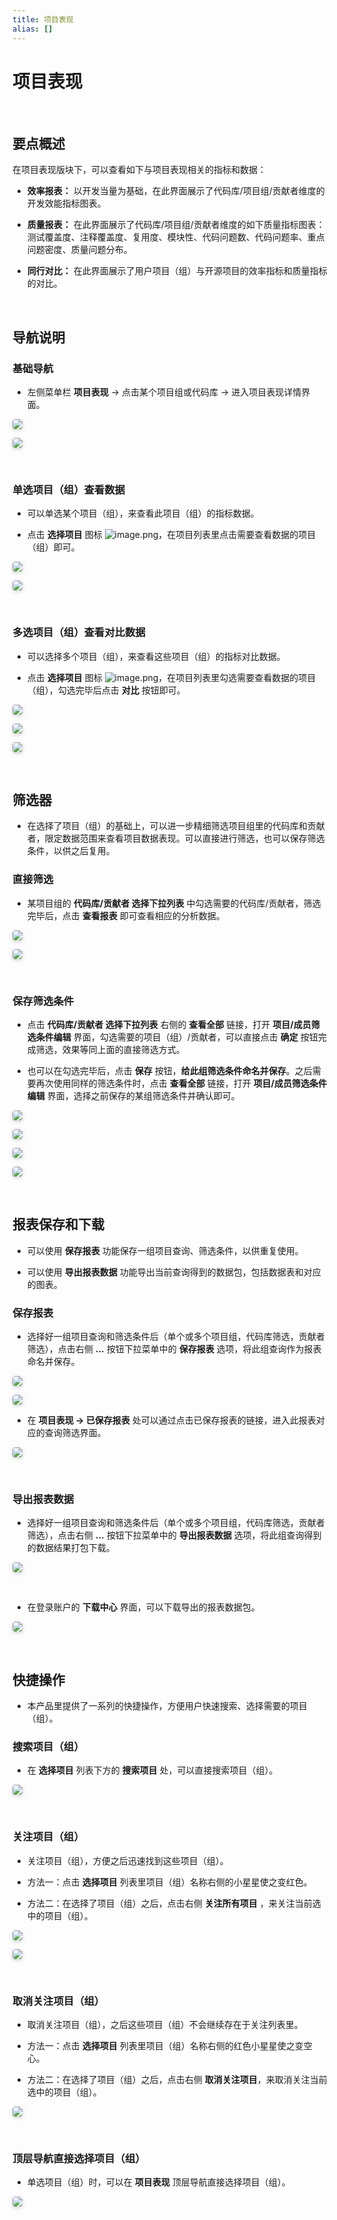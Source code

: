 ```yaml
---
title: 项目表现
alias: []
---
```


# 项目表现

<br />

## 要点概述

在项目表现版块下，可以查看如下与项目表现相关的指标和数据：

-   **效率报表：** 以开发当量为基础，在此界面展示了代码库/项目组/贡献者维度的开发效能指标图表。

-   **质量报表：** 在此界面展示了代码库/项目组/贡献者维度的如下质量指标图表：测试覆盖度、注释覆盖度、复用度、模块性、代码问题数、代码问题率、重点问题密度、质量问题分布。

-   **同行对比：** 在此界面展示了用户项目（组）与开源项目的效率指标和质量指标的对比。

<br />

## 导航说明

### 基础导航

-   左侧菜单栏 **项目表现** -> 点击某个项目组或代码库 -> 进入项目表现详情界面。

<img style="border-radius: 0.3125em;
    box-shadow: 0 2px 4px 0 rgba(34,36,38,.12),0 2px 10px 0 rgba(34,36,38,.08);" src="https://release-note.oss-cn-hongkong.aliyuncs.com/img/Project1.png" />

<img style="border-radius: 0.3125em;
    box-shadow: 0 2px 4px 0 rgba(34,36,38,.12),0 2px 10px 0 rgba(34,36,38,.08);" src="https://release-note.oss-cn-hongkong.aliyuncs.com/img/Project2.png" />

<br />

### 单选项目（组）查看数据

-   可以单选某个项目（组），来查看此项目（组）的指标数据。

-   点击 **选择项目** 图标 ![image.png](https://release-note.oss-cn-hongkong.aliyuncs.com/img/Project3.png)，在项目列表里点击需要查看数据的项目（组）即可。

<img style="border-radius: 0.3125em;
    box-shadow: 0 2px 4px 0 rgba(34,36,38,.12),0 2px 10px 0 rgba(34,36,38,.08);" src="https://release-note.oss-cn-hongkong.aliyuncs.com/img/Project4.png" />

<img style="border-radius: 0.3125em;
    box-shadow: 0 2px 4px 0 rgba(34,36,38,.12),0 2px 10px 0 rgba(34,36,38,.08);" src="https://release-note.oss-cn-hongkong.aliyuncs.com/img/Project5.png" />

<br />

### 多选项目（组）查看对比数据

-   可以选择多个项目（组），来查看这些项目（组）的指标对比数据。

-   点击 **选择项目** 图标 ![image.png](https://release-note.oss-cn-hongkong.aliyuncs.com/img/Project3.png)，在项目列表里勾选需要查看数据的项目（组），勾选完毕后点击 **对比** 按钮即可。

<img style="border-radius: 0.3125em;
    box-shadow: 0 2px 4px 0 rgba(34,36,38,.12),0 2px 10px 0 rgba(34,36,38,.08);" src="https://release-note.oss-cn-hongkong.aliyuncs.com/img/Project4.png" />

<img style="border-radius: 0.3125em;
    box-shadow: 0 2px 4px 0 rgba(34,36,38,.12),0 2px 10px 0 rgba(34,36,38,.08);" src="https://release-note.oss-cn-hongkong.aliyuncs.com/img/Project6.png" />

<img style="border-radius: 0.3125em;
    box-shadow: 0 2px 4px 0 rgba(34,36,38,.12),0 2px 10px 0 rgba(34,36,38,.08);" src="https://release-note.oss-cn-hongkong.aliyuncs.com/img/Project7.png" />

<br />

## 筛选器

-   在选择了项目（组）的基础上，可以进一步精细筛选项目组里的代码库和贡献者，限定数据范围来查看项目数据表现。可以直接进行筛选，也可以保存筛选条件，以供之后复用。

### 直接筛选

-   某项目组的 **代码库/贡献者 选择下拉列表** 中勾选需要的代码库/贡献者，筛选完毕后，点击 **查看报表** 即可查看相应的分析数据。

<img style="border-radius: 0.3125em;
    box-shadow: 0 2px 4px 0 rgba(34,36,38,.12),0 2px 10px 0 rgba(34,36,38,.08);" src="https://release-note.oss-cn-hongkong.aliyuncs.com/img/Project8.png" />

<img style="border-radius: 0.3125em;
    box-shadow: 0 2px 4px 0 rgba(34,36,38,.12),0 2px 10px 0 rgba(34,36,38,.08);" src="https://release-note.oss-cn-hongkong.aliyuncs.com/img/Project9.png" />

<br />

### 保存筛选条件

-   点击 **代码库/贡献者 选择下拉列表** 右侧的 **查看全部** 链接，打开 **项目/成员筛选条件编辑** 界面，勾选需要的项目（组）/贡献者，可以直接点击 **确定** 按钮完成筛选，效果等同上面的直接筛选方式。

-   也可以在勾选完毕后，点击 **保存** 按钮，**给此组筛选条件命名并保存**。之后需要再次使用同样的筛选条件时，点击 **查看全部** 链接，打开 **项目/成员筛选条件编辑** 界面，选择之前保存的某组筛选条件并确认即可。

<img style="border-radius: 0.3125em;
    box-shadow: 0 2px 4px 0 rgba(34,36,38,.12),0 2px 10px 0 rgba(34,36,38,.08);" src="https://release-note.oss-cn-hongkong.aliyuncs.com/img/Project10.png" />

<img style="border-radius: 0.3125em;
    box-shadow: 0 2px 4px 0 rgba(34,36,38,.12),0 2px 10px 0 rgba(34,36,38,.08);" src="https://release-note.oss-cn-hongkong.aliyuncs.com/img/Project11.png" />

<img style="border-radius: 0.3125em;
    box-shadow: 0 2px 4px 0 rgba(34,36,38,.12),0 2px 10px 0 rgba(34,36,38,.08);" src="https://release-note.oss-cn-hongkong.aliyuncs.com/img/project12.png" />

<img style="border-radius: 0.3125em;
    box-shadow: 0 2px 4px 0 rgba(34,36,38,.12),0 2px 10px 0 rgba(34,36,38,.08);" src="https://release-note.oss-cn-hongkong.aliyuncs.com/img/Project13.png" />

<br />

## 报表保存和下载

-   可以使用 **保存报表** 功能保存一组项目查询、筛选条件，以供重复使用。

-   可以使用 **导出报表数据** 功能导出当前查询得到的数据包，包括数据表和对应的图表。

### 保存报表

-   选择好一组项目查询和筛选条件后（单个或多个项目组，代码库筛选，贡献者筛选），点击右侧 **...** 按钮下拉菜单中的 **保存报表** 选项，将此组查询作为报表命名并保存。

<img style="border-radius: 0.3125em;
    box-shadow: 0 2px 4px 0 rgba(34,36,38,.12),0 2px 10px 0 rgba(34,36,38,.08);" src="https://release-note.oss-cn-hongkong.aliyuncs.com/img/Save_Report.png" />

<img style="border-radius: 0.3125em;
    box-shadow: 0 2px 4px 0 rgba(34,36,38,.12),0 2px 10px 0 rgba(34,36,38,.08);" src="https://release-note.oss-cn-hongkong.aliyuncs.com/img/Save_Report1.png" />

-   在 **项目表现 -> 已保存报表** 处可以通过点击已保存报表的链接，进入此报表对应的查询筛选界面。

<img style="border-radius: 0.3125em;
    box-shadow: 0 2px 4px 0 rgba(34,36,38,.12),0 2px 10px 0 rgba(34,36,38,.08);" src="https://release-note.oss-cn-hongkong.aliyuncs.com/img/Save_Report2.png" />

<br />

### 导出报表数据

-   选择好一组项目查询和筛选条件后（单个或多个项目组，代码库筛选，贡献者筛选），点击右侧 **...** 按钮下拉菜单中的 **导出报表数据** 选项，将此组查询得到的数据结果打包下载。

<img style="border-radius: 0.3125em;
    box-shadow: 0 2px 4px 0 rgba(34,36,38,.12),0 2px 10px 0 rgba(34,36,38,.08);" src="https://release-note.oss-cn-hongkong.aliyuncs.com/img/Data_Export.png" />

 <br />
   
- 在登录账户的 **下载中心** 界面，可以下载导出的报表数据包。

<img style="border-radius: 0.3125em;
    box-shadow: 0 2px 4px 0 rgba(34,36,38,.12),0 2px 10px 0 rgba(34,36,38,.08);" src="https://release-note.oss-cn-hongkong.aliyuncs.com/img/Data_Export1.png" />

<br />

## 快捷操作

-   本产品里提供了一系列的快捷操作，方便用户快速搜索、选择需要的项目（组）。

### 搜索项目（组）

-   在 **选择项目** 列表下方的 **搜索项目** 处，可以直接搜索项目（组）。

<img style="border-radius: 0.3125em;
    box-shadow: 0 2px 4px 0 rgba(34,36,38,.12),0 2px 10px 0 rgba(34,36,38,.08);" src="https://release-note.oss-cn-hongkong.aliyuncs.com/img/Project14.png" />

<br />

### 关注项目（组）

-   关注项目（组），方便之后迅速找到这些项目（组）。

-   方法一：点击 **选择项目** 列表里项目（组）名称右侧的小星星使之变红色。

-   方法二：在选择了项目（组）之后，点击右侧 **关注所有项目** ，来关注当前选中的项目（组）。

<img style="border-radius: 0.3125em;
    box-shadow: 0 2px 4px 0 rgba(34,36,38,.12),0 2px 10px 0 rgba(34,36,38,.08);" src="https://release-note.oss-cn-hongkong.aliyuncs.com/img/Star1.png" />

<img style="border-radius: 0.3125em;
    box-shadow: 0 2px 4px 0 rgba(34,36,38,.12),0 2px 10px 0 rgba(34,36,38,.08);" src="https://release-note.oss-cn-hongkong.aliyuncs.com/img/Star2.png" />

<br />

### 取消关注项目（组）

-   取消关注项目（组），之后这些项目（组）不会继续存在于关注列表里。

-   方法一：点击 **选择项目** 列表里项目（组）名称右侧的红色小星星使之变空心。

-   方法二：在选择了项目（组）之后，点击右侧 **取消关注项目**，来取消关注当前选中的项目（组）。

<img style="border-radius: 0.3125em;
    box-shadow: 0 2px 4px 0 rgba(34,36,38,.12),0 2px 10px 0 rgba(34,36,38,.08);" src="https://release-note.oss-cn-hongkong.aliyuncs.com/img/Star3.png" />

<br />

### 顶层导航直接选择项目（组）

-   单选项目（组）时，可以在 **项目表现** 顶层导航直接选择项目（组）。

<img style="border-radius: 0.3125em;
    box-shadow: 0 2px 4px 0 rgba(34,36,38,.12),0 2px 10px 0 rgba(34,36,38,.08);" src="https://release-note.oss-cn-hongkong.aliyuncs.com/img/Navi.png" />

